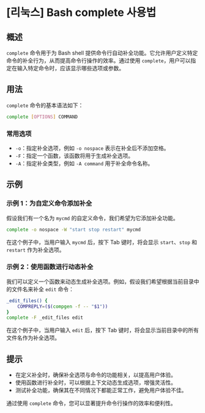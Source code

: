# [리눅스] Bash complete 사용법

## 概述
`complete` 命令用于为 Bash shell 提供命令行自动补全功能。它允许用户定义特定命令的补全行为，从而提高命令行操作的效率。通过使用 `complete`，用户可以指定在输入特定命令时，应该显示哪些选项或参数。

## 用法
`complete` 命令的基本语法如下：

```bash
complete [OPTIONS] COMMAND
```

### 常用选项
- `-o`：指定补全选项，例如 `-o nospace` 表示在补全后不添加空格。
- `-F`：指定一个函数，该函数将用于生成补全选项。
- `-A`：指定补全类型，例如 `-A command` 用于补全命令名称。

## 示例
### 示例 1：为自定义命令添加补全
假设我们有一个名为 `mycmd` 的自定义命令，我们希望为它添加补全功能。

```bash
complete -o nospace -W "start stop restart" mycmd
```
在这个例子中，当用户输入 `mycmd` 后，按下 Tab 键时，将会显示 `start`、`stop` 和 `restart` 作为补全选项。

### 示例 2：使用函数进行动态补全
我们可以定义一个函数来动态生成补全选项。例如，假设我们希望根据当前目录中的文件名来补全 `edit` 命令：

```bash
_edit_files() {
    COMPREPLY=($(compgen -f -- "$1"))
}
complete -F _edit_files edit
```
在这个例子中，当用户输入 `edit` 后，按下 Tab 键时，将会显示当前目录中的所有文件名作为补全选项。

## 提示
- 在定义补全时，确保补全选项与命令的功能相关，以提高用户体验。
- 使用函数进行补全时，可以根据上下文动态生成选项，增强灵活性。
- 测试补全功能，确保其在不同情况下都能正常工作，避免用户体验不佳。

通过使用 `complete` 命令，您可以显著提升命令行操作的效率和便利性。